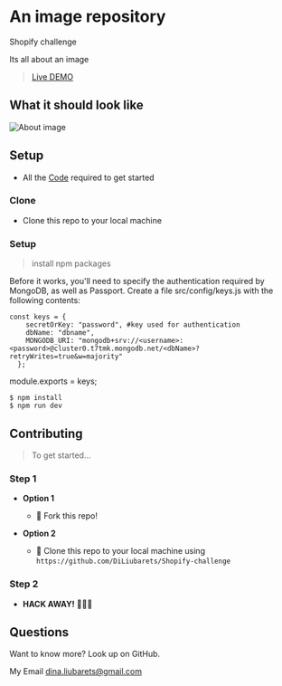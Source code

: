 # An image repository

 Shopify challenge

 Its all about an image
 >[Live DEMO](https://its-all-about-your-image.herokuapp.com)

## What it should look like
![About image](img/ezgif.com-gif-maker.gif)

## Setup

- All the [Code](https://github.com/DiLiubarets/Shopify-challenge) required to get started

### Clone

- Clone this repo to your local machine

### Setup

> install npm packages

Before it works, you'll need to specify the authentication required by MongoDB, as well as Passport. Create a file src/config/keys.js with the following contents:

```shell
const keys = {
    secretOrKey: "password", #key used for authentication
    dbName: "dbname",
    MONGODB_URI: "mongodb+srv://<username>:<password>@cluster0.t7tmk.mongodb.net/<dbName>?retryWrites=true&w=majority"
  };
```
module.exports = keys;

```shell
$ npm install
$ npm run dev
```
## Contributing

> To get started...

### Step 1

- **Option 1**

  - 🍴 Fork this repo!

- **Option 2**
  - 👯 Clone this repo to your local machine using `https://github.com/DiLiubarets/Shopify-challenge`

### Step 2

- **HACK AWAY!** 🔨🔨🔨

## Questions

Want to know more? Look up on GitHub.

My Email <a href="dina.liubarets@gmail.com">dina.liubarets@gmail.com</a>
